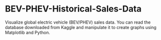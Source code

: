 # BEV-PHEV-Historical-Sales-Data
Visualize global electric vehicle (BEV/PHEV) sales data. You can read the database downloaded from Kaggle and manipulate it to create graphs using Matplotlib and Python.

